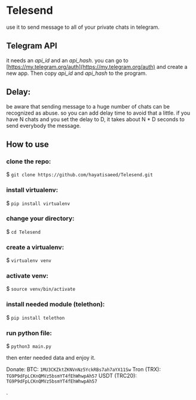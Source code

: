 # Telesend
use it to send message to all of your private chats in telegram.

## Telegram API
it needs an *api_id* and an *api_hash*. you can go to [https://my.telegram.org/auth](https://my.telegram.org/auth) and create a new app. Then copy *api_id* and *api_hash* to the program.

## Delay:
be aware that sending message to a huge number of chats can be recognized as abuse. so you can add delay time to avoid that a little. if you have N chats and you set the delay to D, it takes about N * D seconds to send everybody the message.

## How to use
### clone the repo:
$ ```git clone https://github.com/hayatisaeed/Telesend.git```

### install virtualenv:
$ ```pip install virtualenv```

### change your directory:
$ ```cd Telesend```

### create a virtualenv:
$ ```virtualenv venv```

### activate venv:
$ ```source venv/bin/activate```

### install needed module (telethon):
$ ```pip install telethon```

### run python file:
$ ```python3 main.py```

then enter needed data and enjoy it.



Donate:
BTC:  ```1MU3CKZktZKNVnNz5YckRBs7ah7aYX11Sw```
Tron (TRX):  ```TG9P9dFpLCKnQMVz5bsmYT4fEhWhwpAh57```
USDT (TRC20):  ```TG9P9dFpLCKnQMVz5bsmYT4fEhWhwpAh57```

.
